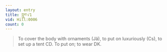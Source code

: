```yaml
---
layout: entry
title: ཀླུབ་√1
vid: Hill:0006
count: 0
---
```

> To cover the body with ornaments (Jä), to put on luxuriously (Cs), to set up a tent CD\. To put on; to wear DK\.


